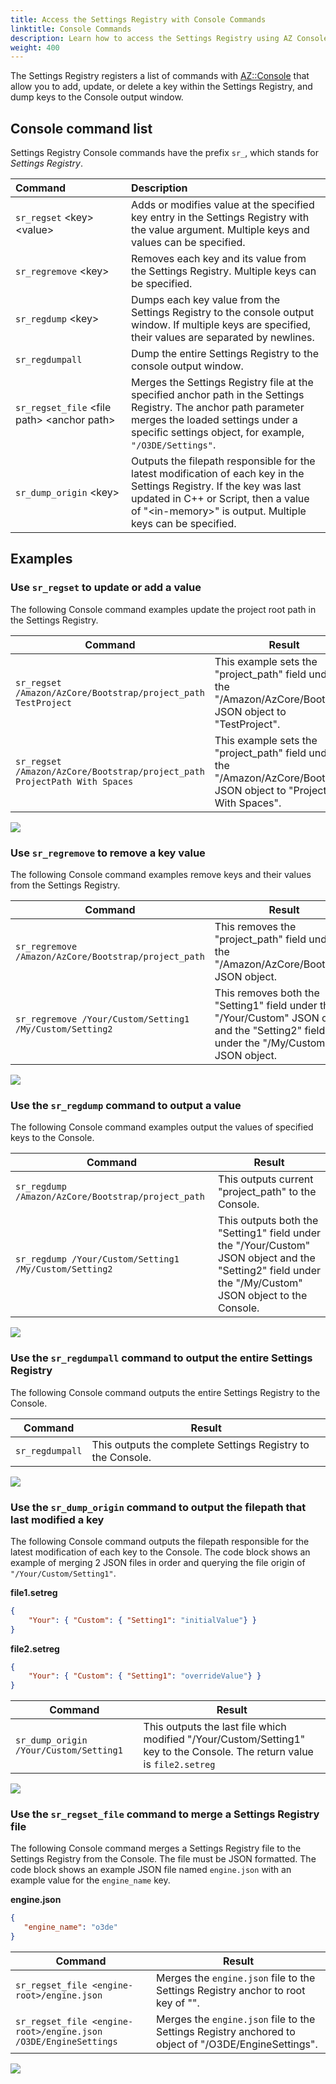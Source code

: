 ```yaml
---
title: Access the Settings Registry with Console Commands
linktitle: Console Commands
description: Learn how to access the Settings Registry using AZ Console Commands in Open 3D Engine (O3DE).
weight: 400
---
```


The Settings Registry registers a list of commands with [AZ::Console](/docs/user-guide/programming/az-console/) that allow you to add, update, or delete a key within the Settings Registry, and dump keys to the Console output window.

## Console command list

Settings Registry Console commands have the prefix `sr_`, which stands for _Settings Registry_.

| <div style="width:150px">Command</div> | Description |
| :-- | :-- |
| `sr_regset` \<key> \<value> | Adds or modifies value at the specified key entry in the Settings Registry with the value argument. Multiple keys and values can be specified. |
| `sr_regremove` \<key> | Removes each key and its value from the Settings Registry. Multiple keys can be specified. |
| `sr_regdump` \<key> | Dumps each key value from the Settings Registry to the console output window. If multiple keys are specified, their values are separated by newlines. |
| `sr_regdumpall` | Dump the entire Settings Registry to the console output window. |
| `sr_regset_file` \<file path> \<anchor path> | Merges the Settings Registry file at the specified anchor path in the Settings Registry. The anchor path parameter merges the loaded settings under a specific settings object, for example, `"/O3DE/Settings"`. |
| `sr_dump_origin` \<key> | Outputs the filepath responsible for the latest modification of each key in the Settings Registry.  If the key was last updated in C++ or Script, then a value of "\<in-memory>" is output.  Multiple keys can be specified.  |

## Examples

### Use `sr_regset` to update or add a value

The following Console command examples update the project root path in the Settings Registry.

| Command | Result |
| --- | --- |
| `sr_regset /Amazon/AzCore/Bootstrap/project_path TestProject` | This example sets the "project_path" field under the "/Amazon/AzCore/Bootstrap" JSON object to "TestProject". |
| `sr_regset /Amazon/AzCore/Bootstrap/project_path ProjectPath With Spaces` | This example sets the "project_path" field under the "/Amazon/AzCore/Bootstrap" JSON object to "ProjectPath With Spaces". |

![](/images/user-guide/settings/update-setting.png)

### Use `sr_regremove` to remove a key value

The following Console command examples remove keys and their values from the Settings Registry.

| Command | Result |
| --- | --- |
| `sr_regremove /Amazon/AzCore/Bootstrap/project_path` | This removes the "project_path" field under the "/Amazon/AzCore/Bootstrap" JSON object. |
| `sr_regremove /Your/Custom/Setting1 /My/Custom/Setting2` | This removes both the "Setting1" field under the "/Your/Custom" JSON object and the "Setting2" field under the "/My/Custom" JSON object. |

![](/images/user-guide/settings/remove-setting.png)

### Use the `sr_regdump` command to output a value

The following Console command examples output the values of specified keys to the Console.

| Command | Result |
| --- | --- |
| `sr_regdump /Amazon/AzCore/Bootstrap/project_path` | This outputs current "project\_path" to the Console. |
| `sr_regdump /Your/Custom/Setting1 /My/Custom/Setting2` | This outputs both the "Setting1" field under the "/Your/Custom" JSON object and the "Setting2" field under the "/My/Custom" JSON object to the Console. |

![](/images/user-guide/settings/dump-setting.png)

### Use the `sr_regdumpall` command to output the entire Settings Registry

The following Console command outputs the entire Settings Registry to the Console.

| Command | Result |
| --- | --- |
| `sr_regdumpall` | This outputs the complete Settings Registry to the Console. |

![](/images/user-guide/settings/dump-all-settings.png)

### Use the `sr_dump_origin` command to output the filepath that last modified a key

The following Console command outputs the filepath responsible for the latest modification of each key to the Console.  The code block shows an example of merging 2 JSON files in order and querying the file origin of `"/Your/Custom/Setting1"`.

**file1.setreg**
```json
{
    "Your": { "Custom": { "Setting1": "initialValue"} }
}
```

**file2.setreg**
```json
{
    "Your": { "Custom": { "Setting1": "overrideValue"} }
}
```

| Command | Result |
| --- | --- |
| `sr_dump_origin /Your/Custom/Setting1` | This outputs the last file which modified "/Your/Custom/Setting1" key to the Console.  The return value is `file2.setreg` |

![](/images/user-guide/settings/dump-file-origin.png)

### Use the `sr_regset_file` command to merge a Settings Registry file

The following Console command merges a Settings Registry file to the Settings Registry from the Console. The file must be JSON formatted. The code block shows an example JSON file named `engine.json` with an example value for the `engine_name` key.

**engine.json**
```json
{
   "engine_name": "o3de"
}
```

| Command | Result |
| --- | --- |
| `sr_regset_file <engine-root>/engine.json` | Merges the `engine.json` file to the Settings Registry anchor to root key of "". |
| `sr_regset_file <engine-root>/engine.json /O3DE/EngineSettings` | Merges the `engine.json` file to the Settings Registry anchored to object of "/O3DE/EngineSettings". |

![](/images/user-guide/settings/merge-regset-file.png)
